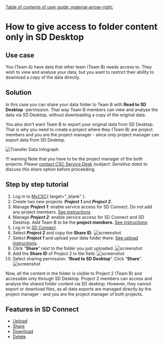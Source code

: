 [Table of contents of user guide :material-arrow-right:](sd-services-toc.md)

# How to give access to folder content only in SD Desktop

## Use case

You (Team A) have data that other team (Team B) needs access to. They wish to view and analyse your data, but you want to restrict their ability to download a copy of the data directly.

## Solution

In this case you can share your data folder to Team B with **Read to SD Desktop** -permission. That way Team B members can view and analyse the data via SD Desktop, without downloading a copy of the original data.

You also don’t want Team B to export your original data from SD Desktop. That is why you need to create a project where they (Team B) are project members and you are the project manager - since only project manager can export data from SD Desktop.


![Transfer Data Infograph](https://a3s.fi/docs-files/sensitive-data/SD_Connect/UseCase_ReadToDesktop.png)

!!! warning
    Note that you have to be the project manager of the both projects. Please [contact CSC Service Desk](../../support/contact.md) (subject: *Sensitive data*) to discuss this share option before proceeding.

## Step by step tutorial

1. Log in to [MyCSC](https://my.csc.fi/login){ target="_blank" }.
2. Create two new projects: ***Project 1*** and ***Project 2***.
3. Manage ***Project 1***: enable service access for SD Connect. Do not add any project members. [See instructions](./sd-access.md)
4. Manage ***Project 2***: enable service access for SD Connect and SD Desktop. Add Team B to be the **project members.** [See instructions](./sd-access.md)
5. Log in to [SD Connect](./sd-connect-login.md).
6. Select ***Project 2*** and copy the **Share ID**. 
![screenshot](https://a3s.fi/docs-files/sensitive-data/SD_Connect/UseCase_ShareID2.png)
7. Select ***Project 1*** and upload your data folder there: [See upload instructions](./sd-connect-upload.md).
8. Click “**Share**” next to the folder you just uploaded.
![screenshot](https://a3s.fi/docs-files/sensitive-data/SD_Connect/UseCase_ShareButton2.png)
9. Add the **Share ID** of Project 2 to the field.
![screenshot](https://a3s.fi/docs-files/sensitive-data/SD_Connect/UseCase_AddShareID2.png)
10. Select sharing permission: “**Read to SD Desktop**”. Click “**Share**”.
![screenshot](https://a3s.fi/docs-files/sensitive-data/SD_Connect/UseCase_SelectPermission2.png)

Now, all the content in the folder is visible to Project 2 (Team B) and accessible only through SD Desktop. Project 2 members can access and analyse the shared folder content via SD desktop. However, they cannot export or download files, as all data exports are managed directly by the project manager - and you are the project manager of both projects.


## Features in SD Connect 

* [Upload](./sd-connect-upload.md)
* [Share](./sd-connect-share.md)
* [Download](./sd-connect-download.md)
* [Delete](./sd-connect-delete.md)